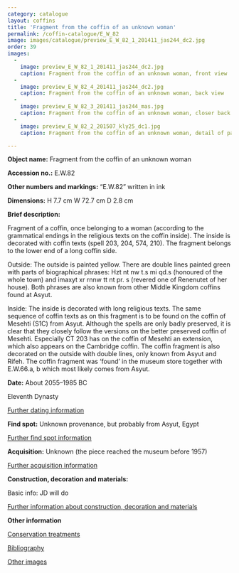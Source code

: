 ```yaml
---
category: catalogue
layout: coffins
title: 'Fragment from the coffin of an unknown woman'
permalink: /coffin-catalogue/E_W_82
image: images/catalogue/preview_E_W_82_1_201411_jas244_dc2.jpg
order: 39
images: 
  -
    image: preview_E_W_82_1_201411_jas244_dc2.jpg
    caption: Fragment from the coffin of an unknown woman, front view 
  -
    image: preview_E_W_82_4_201411_jas244_dc2.jpg
    caption: Fragment from the coffin of an unknown woman, back view 
  -
    image: preview_E_W_82_3_201411_jas244_mas.jpg
    caption: Fragment from the coffin of an unknown woman, closer back view 
  -
    image: preview_E_W_82_2_201507_kly25_dc1.jpg
    caption: Fragment from the coffin of an unknown woman, detail of patching with two pieces of wood dowelled through from the yellow side of the fragment. 

---
```


**Object name:** 
Fragment from the coffin of an unknown woman

**Accession no.:** 
E.W.82

**Other numbers and markings:**
“E.W.82” written in ink

**Dimensions:** 
H 7.7 cm
W 72.7 cm
D 2.8 cm

**Brief description:** 

Fragment of a coffin, once belonging to a woman (according to the
grammatical endings in the
religious texts on the coffin inside). The inside is decorated with
coffin texts (spell 203, 204, 574, 210). The fragment belongs to the
lower end of a long coffin side.

Outside: The outside is painted yellow. There are double lines painted
green with parts of biographical phrases: Hzt nt nw t.s mi qd.s
(honoured of the whole town) and imaxyt xr rnnw tt nt pr. s (revered one
of Renenutet of her house). Both phrases are also known from other
Middle Kingdom coffins found at Asyut.

Inside: The inside is decorated with long religious texts. The same
sequence of coffin texts as on this fragment is to be found on the
coffin of Mesehti (S1C) from Asyut. Although the spells are only badly
preserved, it is clear that they closely follow the versions on the
better preserved coffin of Mesehti. Especially CT 203 has on the coffin
of Mesehti an extension, which also appears on the Cambridge coffin. The
coffin fragment is also decorated on the outside with double lines, only
known from Asyut and Rifeh. The coffin fragment was ‘found’ in the
museum store together with E.W.66.a, b which most likely comes from
Asyut.

**Date:**
About 2055–1985 BC

Eleventh Dynasty

[Further dating information](/catalogue_extras/E_W_82_dating)

**Find spot:**
Unknown provenance, but probably from Asyut, Egypt

[Further find spot information](/catalogue_extras/E_W_82_findspot)

**Acquisition:**
Unknown (the piece reached the museum before 1957) 

[Further acquisition information](/catalogue_extras/E_W_82_acquisition)

**Construction, decoration and materials:**

Basic info: JD will do

[Further information about construction, decoration and materials](/catalogue_extras/E_W_82_materials)


**Other information**

[Conservation treatments](/catalogue_extras/E_W_82_conservation)

[Bibliography](/catalogue_extras/E_W_82_bibliography)

[Other images](/catalogue_extras/E_W_82_imagesheet)



